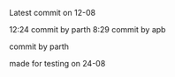 Latest commit on 12-08






12:24 commit by parth
8:29 commit by apb



commit by parth


made for testing on 24-08
